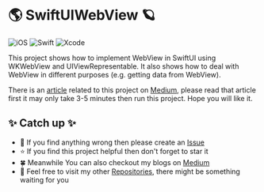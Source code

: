 # 🌎 SwiftUIWebView 🪐

![iOS](https://img.shields.io/badge/-iOS-606060?style=flat&logo=apple)
![Swift](https://img.shields.io/badge/-Swift-fff?style=flat&logo=swift)
![Xcode](https://img.shields.io/badge/-Xcode-d9d9d9?style=flat&logo=xcode)

This project shows how to implement WebView in SwiftUI using WKWebView and UIViewRepresentable. 
It also shows how to deal with WebView in different purposes (e.g. getting data from WebView).

There is an [article](https://medium.com/@mdyamin/swiftui-mastering-webview-5790e686833e) related to this 
project on [Medium](https://medium.com/@mdyamin/swiftui-mastering-webview-5790e686833e), 
please read that article first it may only take 3-5 minutes then run this project. Hope you will like it.


<h2>✨ Catch up ✨</h2>

- 🧐 If you find anything wrong then please create an [Issue](https://github.com/yamin335/SwiftUIWebView/issues/new)
- ⭐️ If you find this project helpful then don't forget to star it
- 🍀 Meanwhile You can also checkout my blogs on [Medium](https://medium.com/@mdyamin)
- 🥰 Feel free to visit my other [Repositories](https://github.com/yamin335?tab=repositories), there might be something waiting for you
